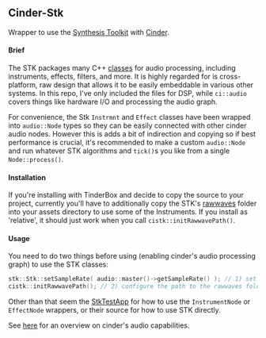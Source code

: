 ## Cinder-Stk

Wrapper to use the [Synthesis Toolkit](https://ccrma.stanford.edu/software/stk/index.html) with [Cinder](https://libcinder.org/).

#### Brief

The STK packages many C++ [classes](https://ccrma.stanford.edu/software/stk/classes.html) for audio processing, including instruments, effects, filters, and more. It is highly regarded for is cross-platform, raw design that allows it to be easily embeddable in various other systems. In this repo, I've only included the files for DSP, while `ci::audio` covers things like hardware I/O and processing the audio graph.

For convenience, the Stk `Instrmnt` and `Effect` classes have been wrapped into `audio::Node` types so they can be easily connected with other cinder audio nodes. However this is adds a bit of indirection and copying so if best performance is crucial, it's recommended to make a custom `audio::Node` and run whatever STK algorithms and `tick()`s you like from a single `Node::process()`.

#### Installation

If you're installing with TinderBox and decide to copy the source to your project, currently you'll have to additionally copy the STK's [rawwaves](assets/rawwaves) folder into your assets directory to use some of the Instruments.  If you install as 'relative', it should just work when you call `cistk::initRawwavePath()`.


#### Usage

You need to do two things before using (enabling cinder's audio processing graph) to use the STK classes:

```cpp
stk::Stk::setSampleRate( audio::master()->getSampleRate() ); // 1) set the samplerate
cistk::initRawwavePath(); // 2) configure the path to the rawwaves folder
```

Other than that seem the [StkTestApp](samples/StkTest/src/StkTestApp.cpp) for how to use the `InstrumentNode` or `EffectNode` wrappers, or their source for how to use STK directly.

See [here](https://libcinder.org/docs/guides/audio/index.html) for an overview on cinder's audio capabilities.
